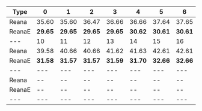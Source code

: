 | Type | 0 | 1 | 2 | 3 | 4 | 5 | 6 | 7 | 8 | 9 |
|---|---|---|---|---|---|---|---|---|---|---|
| Reana | 35.60 | 35.60 | 36.47 | 36.66 | 36.66 | 37.64 | 37.65 | 38.60 | 38.61 | 39.58 |
| ReanaE | **29.65** | **29.65** | **29.65** | **29.65** | **30.62** | **30.61** | **30.61** | **30.62** | **30.62** | **31.59** |
| --- | 10 | 11 | 12 | 13 | 14 | 15 | 16 | 17 | 18 | 19 |
| Reana | 39.58 | 40.66 | 40.66 | 41.62 | 41.63 | 42.61 | 42.61 | 42.60 | 42.61 | 43.57 |
| ReanaE | **31.58** | **31.57** | **31.57** | **31.59** | **31.70** | **32.66** | **32.66** | **32.66** | **32.68** | **33.64** |
| --- | --- | --- | --- | --- | --- | --- | --- | --- | --- | --- |
| Reana | -- | -- | -- | -- | -- | -- | -- | -- | -- | -- |
| ReanaE | -- | -- | -- | -- | -- | -- | -- | -- | -- | -- |
|---|---|---|---|---|---|---|---|---|---|---|

